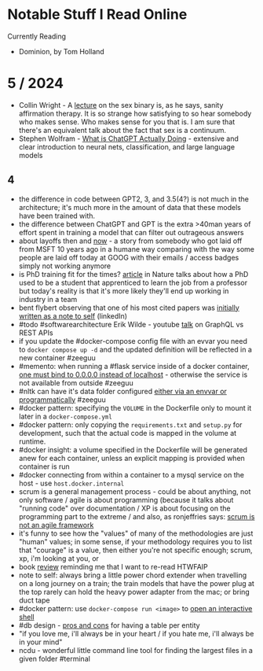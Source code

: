 # Notable Stuff I Read Online

Currently Reading
- Dominion, by Tom Holland

# 5 / 2024
- Collin Wright - A [lecture](https://www.realityslaststand.com/p/the-sex-binary-what-it-is-and-why?utm_source=substack&utm_medium=email&utm_campaign=email-half-post&r=lbgxq) on the sex binary is, as he says, sanity affirmation therapy. It is so strange how satisfying to so hear somebody who makes sense. Who makes sense for you that is. I am sure that there's an equivalent talk about the fact that sex is a continuum. 
- Stephen Wolfram - [What is ChatGPT Actually Doing](https://writings.stephenwolfram.com/2023/02/what-is-chatgpt-doing-and-why-does-it-work/comment-page-1/#comments) - extensive and clear introduction to neural nets, classification, and large language models


## 4
- the difference in code between GPT2, 3, and 3.5(4?) is not much in the architecture; it's much more in the amount of data that these models have been trained with. 
- the difference between ChatGPT and GPT is the extra >40man years of effort spent in training a model that can filter out outrageous answers
- about layoffs then and [now](https://www.linkedin.com/posts/carlos-arguelles-6352392_layoffs-google-microsoft-activity-7022670866874331136--soJ?utm_source=share&utm_medium=member_desktop) - a story from somebody who got laid off from MSFT 10 years ago in a humane way comparing with the way some people are laid off today at GOOG with their emails / access badges simply not working anymore  
- is PhD training fit for the times? [article](https://www.nature.com/articles/d41586-023-00084-3?fbclid=IwAR0mvwfB4IE6ZMWB9F5SVxgpjoNOfg1V_GcIbygX8QH_FPfTs3mjLn7ZMgc) in Nature talks about how a PhD used to be a student that apprenticed to learn the job from a professor but today's reality is that it's more likely they'll end up working in industry in a team
- bent flybert observing that one of his most cited papers was [initially written as a note to self](https://www.linkedin.com/feed/update/urn:li:activity:7016515623258054656?utm_source=share&utm_medium=member_desktop) (linkedIn)
- #todo #softwarearchitecture Erik Wilde - youtube [talk](https://www.youtube.com/watch?v=-vKcUVJIRVI&ab_channel=ErikWilde) on GraphQL vs REST APIs 
- if you update the #docker-compose config file with an evvar you need to `docker compose up -d` and the updated definition will be reflected in a new container #zeeguu 
- #memento: when running a #flask service inside of a docker container, [one must bind to 0.0.0.0 instead of localhost](https://stackoverflow.com/a/30329547/1200070) - otherwise the service is not available from outside #zeeguu 
- #nltk can have it's data folder configured [either via an envvar or programmatically](https://stackoverflow.com/questions/3522372/how-to-config-nltk-data-directory-from-code) #zeeguu 
- #docker pattern: specifying the `VOLUME` in the Dockerfile only to mount it later in a `docker-compose.yml`
- #docker pattern: only copying the `requirements.txt` and `setup.py` for development, such that the actual code is mapped in the volume at runtime.  
- #docker insight: a volume specified in the Dockerfile will be generated anew for each container, unless an explicit mapping is provided when container is run
- #docker connecting from within a container to a mysql service on the host - use `host.docker.internal`
- scrum is a general management process - could be about anything, not only software / agile is about programming (because it talks about "running code" over documentation / XP is about focusing on the programming part to the extreme / and also, as ronjeffries says: [scrum is not an agile framework](https://ronjeffries.com/articles/018-01ff/scrum-not-asd-1/) 
- it's funny to see how the "values" of many of the methodologies are just "human" values; in some sense, if your methodology requires you to list that "courage" is a value, then either you're not specific enough; scrum, xp, i'm looking at you, or 
- book [review](https://www.goodreads.com/review/show/2155621288?rto=friend_update_weekly_row&ref_=pe_42146500_693361700_review) reminding me that I want to re-read HTWFAIP 
- note to self: always bring a little power chord extender when travelling on a long journey on a train; the train models that have the power plug at the top rarely can hold the heavy power adapter from the mac; or bring duct tape
- #docker pattern: use `docker-compose run <image>` to [open an interactive shell](https://stackoverflow.com/a/36265910/1200070) 
- #db design - [pros and cons](https://dba.stackexchange.com/questions/7900/pros-and-cons-of-having-one-table-per-entity-vs-having-a-shared-table-with-an-e) for having a table per entity 
- "if you love me, i'll always be in your heart / if you hate me, i'll always be in your mind"
- ncdu - wonderful little command line tool for finding the largest files in a given folder #terminal 

